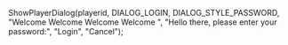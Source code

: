 ShowPlayerDialog(playerid, DIALOG_LOGIN, DIALOG_STYLE_PASSWORD, "Welcome Welcome Welcome Welcome ", "Hello there, please enter your password:", "Login", "Cancel");
